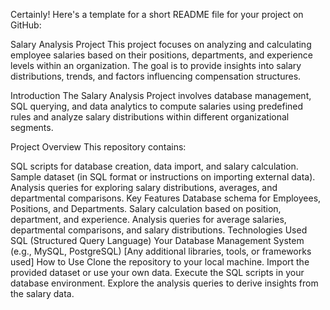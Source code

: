 
Certainly! Here's a template for a short README file for your project on GitHub:

Salary Analysis Project
This project focuses on analyzing and calculating employee salaries based on their positions, departments, and experience levels within an organization. The goal is to provide insights into salary distributions, trends, and factors influencing compensation structures.


Introduction
The Salary Analysis Project involves database management, SQL querying, and data analytics to compute salaries using predefined rules and analyze salary distributions within different organizational segments.

Project Overview
This repository contains:

SQL scripts for database creation, data import, and salary calculation.
Sample dataset (in SQL format or instructions on importing external data).
Analysis queries for exploring salary distributions, averages, and departmental comparisons.
Key Features
Database schema for Employees, Positions, and Departments.
Salary calculation based on position, department, and experience.
Analysis queries for average salaries, departmental comparisons, and salary distributions.
Technologies Used
SQL (Structured Query Language)
Your Database Management System (e.g., MySQL, PostgreSQL)
[Any additional libraries, tools, or frameworks used]
How to Use
Clone the repository to your local machine.
Import the provided dataset or use your own data.
Execute the SQL scripts in your database environment.
Explore the analysis queries to derive insights from the salary data.
